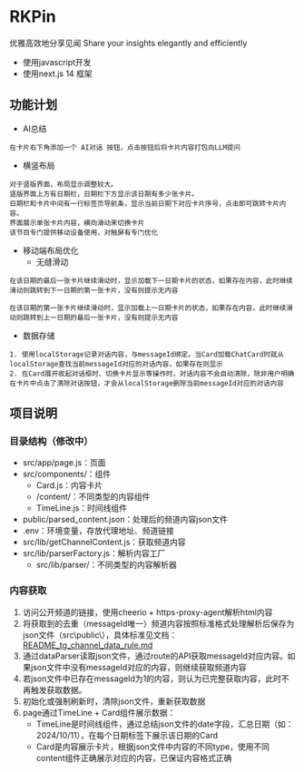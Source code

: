 # RKPin

优雅高效地分享见闻 Share your insights elegantly and efficiently

- 使用javascript开发
- 使用next.js 14 框架

## 功能计划

- AI总结
```
在卡片右下角添加一个 AI对话 按钮，点击按钮后将卡片内容打包向LLM提问
```

- 横竖布局
```
对于竖版界面，布局显示调整较大。
竖版界面上方有日期栏，日期栏下方显示该日期有多少张卡片。
日期栏和卡片中间有一行标签页导航条，显示当前日期下对应卡片序号，点击即可跳转卡片内容。
界面展示单张卡片内容，横向滑动来切换卡片
该节目专门提供移动设备使用，对触屏有专门优化
```

- 移动端布局优化
  - 无缝滑动
```
在该日期的最后一张卡片继续滑动时，显示加载下一日期卡片的状态，如果存在内容，此时继续滑动则跳转到下一日期的第一张卡片，没有则提示无内容

在该日期的第一张卡片继续滑动时，显示加载上一日期卡片的状态，如果存在内容，此时继续滑动则跳转到上一日期的最后一张卡片，没有则提示无内容
```

- 数据存储
```
1. 使用localStorage记录对话内容，与messageId绑定。当Card加载ChatCard时就从localStorage查找当前messageId对应的对话内容，如果存在则显示
2. 在Card展开收起对话框时、切换卡片显示等操作时，对话内容不会自动清除，除非用户明确在卡片中点击了清除对话按钮，才会从localStorage删除当前messageId对应的对话内容
```

## 项目说明

### 目录结构（修改中）
- src/app/page.js：页面
- src/components/：组件
  - Card.js：内容卡片
  - /content/：不同类型的内容组件
  - TimeLine.js：时间线组件
- public/parsed_content.json：处理后的频道内容json文件
- .env：环境变量，存放代理地址、频道链接
- src/lib/getChannelContent.js：获取频道内容
- src/lib/parserFactory.js：解析内容工厂
  - src/lib/parser/：不同类型的内容解析器

### 内容获取
1. 访问公开频道的链接，使用cheerio + https-proxy-agent解析html内容
2. 将获取到的去重（messageId唯一）频道内容按照标准格式处理解析后保存为json文件（src\public\），具体标准见文档：[README_tg_channel_data_rule.md](README_tg_channel_data_rule.md)
3. 通过dataParser读取json文件，通过route的API获取messageId对应内容。如果json文件中没有messageId对应的内容，则继续获取频道内容
4. 若json文件中已存在messageId为1的内容，则认为已完整获取内容，此时不再触发获取数据。
5. 初始化或强制刷新时，清除json文件，重新获取数据
6. page通过TimeLine + Card组件展示数据：
   - TimeLine是时间线组件，通过总结json文件的date字段，汇总日期（如：2024/10/11），在每个日期标签下展示该日期的Card
   - Card是内容展示卡片，根据json文件中内容的不同type，使用不同content组件正确展示对应的内容，已保证内容格式正确